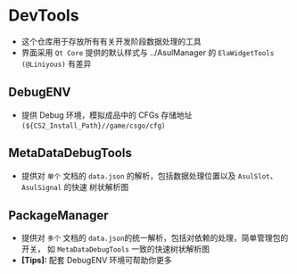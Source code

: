 # DevTools
- 这个仓库用于存放所有有关开发阶段数据处理的工具 
- 界面采用 ``Qt Core`` 提供的默认样式与 ../AsulManager 的 ``ElaWidgetTools (@Liniyous)`` 有差异


##  DebugENV
- 提供 Debug 环境，模拟成品中的 CFGs 存储地址 ``(${CS2_Install_Path}//game/csgo/cfg)`` 

## MetaDataDebugTools
- 提供对 ``单个`` 文档的 ``data.json`` 的解析，包括数据处理位置以及 ``AsulSlot``、``AsulSignal`` 的快速 树状解析图

## PackageManager
- 提供对 ``多个`` 文档的 ``data.json``的统一解析，包括对依赖的处理，简单管理包的开关， 如 ``MetaDataDebugTools`` 一致的快速树状解析图
- **[Tips]:** 配套 DebugENV 环境可帮助你更多

